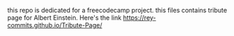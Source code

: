 this repo is dedicated for a freecodecamp project.
this files contains tribute page for Albert Einstein.
Here's the link  https://rey-commits.github.io/Tribute-Page/
